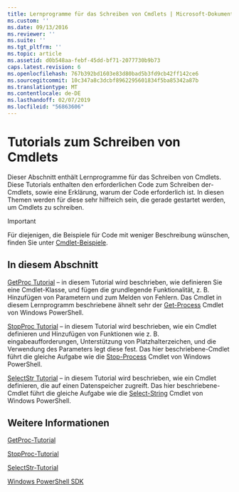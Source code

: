 ```yaml
---
title: Lernprogramme für das Schreiben von Cmdlets | Microsoft-Dokumentation
ms.custom: ''
ms.date: 09/13/2016
ms.reviewer: ''
ms.suite: ''
ms.tgt_pltfrm: ''
ms.topic: article
ms.assetid: d0b548aa-febf-45dd-bf71-2077730b9b73
caps.latest.revision: 6
ms.openlocfilehash: 767b392bd1603e83d80bad5b3fd9cb42ff142ce6
ms.sourcegitcommit: 10c347a8c3dcbf8962295601834f5ba85342a87b
ms.translationtype: MT
ms.contentlocale: de-DE
ms.lasthandoff: 02/07/2019
ms.locfileid: "56863606"
---
```

# <a name="tutorials-for-writing-cmdlets"></a>Tutorials zum Schreiben von Cmdlets

Dieser Abschnitt enthält Lernprogramme für das Schreiben von Cmdlets. Diese Tutorials enthalten den erforderlichen Code zum Schreiben der-Cmdlets, sowie eine Erklärung, warum der Code erforderlich ist. In diesen Themen werden für diese sehr hilfreich sein, die gerade gestartet werden, um Cmdlets zu schreiben.

> [!IMPORTANT]
> Für diejenigen, die Beispiele für Code mit weniger Beschreibung wünschen, finden Sie unter [Cmdlet-Beispiele](./cmdlet-samples.md).

## <a name="in-this-section"></a>In diesem Abschnitt

[GetProc Tutorial](./getproc-tutorial.md) – in diesem Tutorial wird beschrieben, wie definieren Sie eine Cmdlet-Klasse, und fügen die grundlegende Funktionalität, z. B. Hinzufügen von Parametern und zum Melden von Fehlern. Das Cmdlet in diesem Lernprogramm beschriebene ähnelt sehr der [Get-Process](/powershell/module/Microsoft.PowerShell.Management/Get-Process) Cmdlet von Windows PowerShell.

[StopProc Tutorial](./stopproc-tutorial.md) – in diesem Tutorial wird beschrieben, wie ein Cmdlet definieren und Hinzufügen von Funktionen wie z. B. eingabeaufforderungen, Unterstützung von Platzhalterzeichen, und die Verwendung des Parameters legt diese fest. Das hier beschriebene-Cmdlet führt die gleiche Aufgabe wie die [Stop-Process](/powershell/module/Microsoft.PowerShell.Management/Stop-Process) Cmdlet von Windows PowerShell.

[SelectStr Tutorial](./selectstr-tutorial.md) – in diesem Tutorial wird beschrieben, wie ein Cmdlet definieren, die auf einen Datenspeicher zugreift. Das hier beschriebene-Cmdlet führt die gleiche Aufgabe wie die [Select-String](/powershell/module/microsoft.powershell.utility/select-string) Cmdlet von Windows PowerShell.

## <a name="see-also"></a>Weitere Informationen

[GetProc-Tutorial](./getproc-tutorial.md)

[StopProc-Tutorial](./stopproc-tutorial.md)

[SelectStr-Tutorial](./selectstr-tutorial.md)

[Windows PowerShell SDK](../windows-powershell-reference.md)

